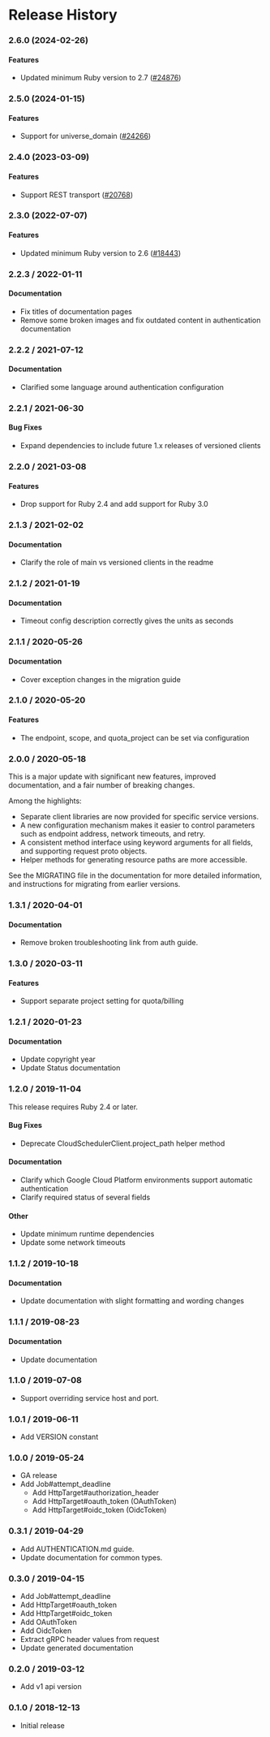 # Release History

### 2.6.0 (2024-02-26)

#### Features

* Updated minimum Ruby version to 2.7 ([#24876](https://github.com/googleapis/google-cloud-ruby/issues/24876)) 

### 2.5.0 (2024-01-15)

#### Features

* Support for universe_domain ([#24266](https://github.com/googleapis/google-cloud-ruby/issues/24266)) 

### 2.4.0 (2023-03-09)

#### Features

* Support REST transport ([#20768](https://github.com/googleapis/google-cloud-ruby/issues/20768)) 

### 2.3.0 (2022-07-07)

#### Features

* Updated minimum Ruby version to 2.6 ([#18443](https://github.com/googleapis/google-cloud-ruby/issues/18443)) 

### 2.2.3 / 2022-01-11

#### Documentation

* Fix titles of documentation pages
* Remove some broken images and fix outdated content in authentication documentation

### 2.2.2 / 2021-07-12

#### Documentation

* Clarified some language around authentication configuration

### 2.2.1 / 2021-06-30

#### Bug Fixes

* Expand dependencies to include future 1.x releases of versioned clients

### 2.2.0 / 2021-03-08

#### Features

* Drop support for Ruby 2.4 and add support for Ruby 3.0

### 2.1.3 / 2021-02-02

#### Documentation

* Clarify the role of main vs versioned clients in the readme

### 2.1.2 / 2021-01-19

#### Documentation

* Timeout config description correctly gives the units as seconds

### 2.1.1 / 2020-05-26

#### Documentation

* Cover exception changes in the migration guide

### 2.1.0 / 2020-05-20

#### Features

* The endpoint, scope, and quota_project can be set via configuration

### 2.0.0 / 2020-05-18

This is a major update with significant new features, improved documentation, and a fair number of breaking changes.

Among the highlights:

* Separate client libraries are now provided for specific service versions.
* A new configuration mechanism makes it easier to control parameters such as endpoint address, network timeouts, and retry.
* A consistent method interface using keyword arguments for all fields, and supporting request proto objects.
* Helper methods for generating resource paths are more accessible.

See the MIGRATING file in the documentation for more detailed information, and instructions for migrating from earlier versions.

### 1.3.1 / 2020-04-01

#### Documentation

* Remove broken troubleshooting link from auth guide.

### 1.3.0 / 2020-03-11

#### Features

* Support separate project setting for quota/billing

### 1.2.1 / 2020-01-23

#### Documentation

* Update copyright year
* Update Status documentation

### 1.2.0 / 2019-11-04

This release requires Ruby 2.4 or later.

#### Bug Fixes

* Deprecate CloudSchedulerClient.project_path helper method

#### Documentation

* Clarify which Google Cloud Platform environments support automatic authentication
* Clarify required status of several fields

#### Other

* Update minimum runtime dependencies
* Update some network timeouts

### 1.1.2 / 2019-10-18

#### Documentation

* Update documentation with slight formatting and wording changes

### 1.1.1 / 2019-08-23

#### Documentation

* Update documentation

### 1.1.0 / 2019-07-08

* Support overriding service host and port.

### 1.0.1 / 2019-06-11

* Add VERSION constant

### 1.0.0 / 2019-05-24

* GA release
* Add Job#attempt_deadline
  * Add HttpTarget#authorization_header
  * Add HttpTarget#oauth_token (OAuthToken)
  * Add HttpTarget#oidc_token (OidcToken)

### 0.3.1 / 2019-04-29

* Add AUTHENTICATION.md guide.
* Update documentation for common types.

### 0.3.0 / 2019-04-15

* Add Job#attempt_deadline
* Add HttpTarget#oauth_token
* Add HttpTarget#oidc_token
* Add OAuthToken
* Add OidcToken
* Extract gRPC header values from request
* Update generated documentation

### 0.2.0 / 2019-03-12

* Add v1 api version

### 0.1.0 / 2018-12-13

* Initial release
